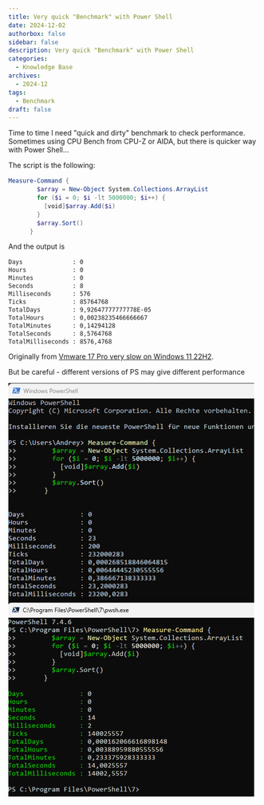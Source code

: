 ```yaml
---
title: Very quick "Benchmark" with Power Shell
date: 2024-12-02
authorbox: false
sidebar: false
description: Very quick "Benchmark" with Power Shell
categories:
  - Knowledge Base
archives:
  - 2024-12
tags:
  - Benchmark
draft: false
---
```

Time to time I need "quick and dirty" benchmark to check performance. Sometimes using CPU Bench from CPU-Z or AIDA, but there is quicker way with Power Shell...
<!--more-->
The script is the following:

```powershell
Measure-Command {
        $array = New-Object System.Collections.ArrayList
        for ($i = 0; $i -lt 5000000; $i++) {
          [void]$array.Add($i)
        }
        $array.Sort()
      }
```

And the output is

```
Days              : 0
Hours             : 0
Minutes           : 0
Seconds           : 8
Milliseconds      : 576
Ticks             : 85764768
TotalDays         : 9,92647777777778E-05
TotalHours        : 0,00238235466666667
TotalMinutes      : 0,14294128
TotalSeconds      : 8,5764768
TotalMilliseconds : 8576,4768
```

Originally from [Vmware 17 Pro very slow on Windows 11 22H2](https://community.broadcom.com/vmware-cloud-foundation/discussion/vmware-17-pro-very-slow-on-windows-11-22h2).

But be careful - different versions of PS may give different performance

![](assets/PS-1733208694701-1.PNG)